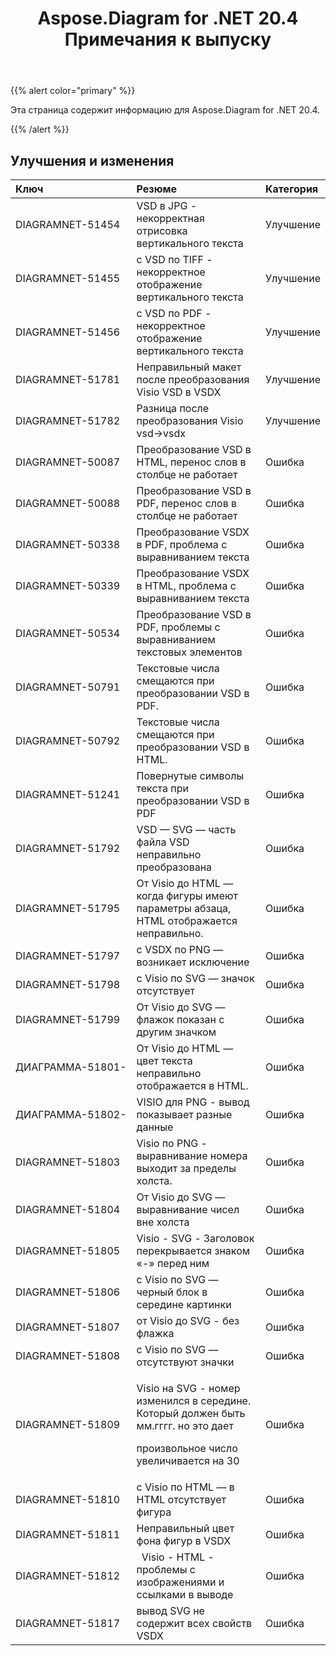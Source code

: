 ﻿---
title: Aspose.Diagram for .NET 20.4 Примечания к выпуску
type: docs
weight: 40
url: /ru/net/aspose-diagram-for-net-20-4-release-notes/
---
{{% alert color="primary" %}} 

Эта страница содержит информацию для Aspose.Diagram for .NET 20.4.

{{% /alert %}} 
## **Улучшения и изменения**

|**Ключ**|**Резюме**|**Категория**|
|:- |:- |:- |
|DIAGRAMNET-51454|VSD в JPG - некорректная отрисовка вертикального текста|Улучшение|
|DIAGRAMNET-51455|с VSD по TIFF - некорректное отображение вертикального текста|Улучшение|
|DIAGRAMNET-51456|с VSD по PDF - некорректное отображение вертикального текста|Улучшение|
|DIAGRAMNET-51781|Неправильный макет после преобразования Visio VSD в VSDX|Улучшение|
|DIAGRAMNET-51782|Разница после преобразования Visio vsd->vsdx|Улучшение|
|DIAGRAMNET-50087|Преобразование VSD в HTML, перенос слов в столбце не работает|Ошибка|
|DIAGRAMNET-50088|Преобразование VSD в PDF, перенос слов в столбце не работает|Ошибка|
|DIAGRAMNET-50338|Преобразование VSDX в PDF, проблема с выравниванием текста|Ошибка|
|DIAGRAMNET-50339|Преобразование VSDX в HTML, проблема с выравниванием текста|Ошибка|
|DIAGRAMNET-50534|Преобразование VSD в PDF, проблемы с выравниванием текстовых элементов|Ошибка|
|DIAGRAMNET-50791|Текстовые числа смещаются при преобразовании VSD в PDF.|Ошибка|
|DIAGRAMNET-50792|Текстовые числа смещаются при преобразовании VSD в HTML.|Ошибка|
|DIAGRAMNET-51241|Повернутые символы текста при преобразовании VSD в PDF|Ошибка|
|DIAGRAMNET-51792|VSD — SVG — часть файла VSD неправильно преобразована|Ошибка|
|DIAGRAMNET-51795|От Visio до HTML — когда фигуры имеют параметры абзаца, HTML отображается неправильно.|Ошибка|
|DIAGRAMNET-51797|с VSDX по PNG — возникает исключение|Ошибка|
|DIAGRAMNET-51798|с Visio по SVG — значок отсутствует|Ошибка|
|DIAGRAMNET-51799|От Visio до SVG — флажок показан с другим значком|Ошибка|
|ДИАГРАММА-51801-|От Visio до HTML — цвет текста неправильно отображается в HTML.|Ошибка|
|ДИАГРАММА-51802-|VISIO для PNG - вывод показывает разные данные|Ошибка|
|DIAGRAMNET-51803|Visio по PNG - выравнивание номера выходит за пределы холста.|Ошибка|
|DIAGRAMNET-51804|От Visio до SVG — выравнивание чисел вне холста|Ошибка|
|DIAGRAMNET-51805|Visio - SVG - Заголовок перекрывается знаком «-» перед ним|Ошибка|
|DIAGRAMNET-51806|с Visio по SVG — черный блок в середине картинки|Ошибка|
|DIAGRAMNET-51807|от Visio до SVG - без флажка|Ошибка|
|DIAGRAMNET-51808|с Visio по SVG — отсутствуют значки|Ошибка|
|DIAGRAMNET-51809|<p> Visio на SVG - номер изменился в середине. Который должен быть мм.гггг. но это дает</p><p>произвольное число увеличивается на 30</p>|Ошибка|
|DIAGRAMNET-51810|с Visio по HTML — в HTML отсутствует фигура|Ошибка|
|DIAGRAMNET-51811|Неправильный цвет фона фигур в VSDX|Ошибка|
|DIAGRAMNET-51812|` `Visio - HTML - проблемы с изображениями и ссылками в выводе|Ошибка|
|DIAGRAMNET-51817|вывод SVG не содержит всех свойств VSDX|Ошибка|

